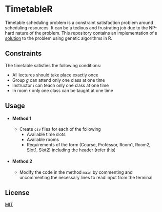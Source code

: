 # TimetableR
Timetable scheduling problem is a constraint satisfaction problem around scheduling resources. It can be a tedious and frustrating job due to the NP-hard nature of the problem. This repository contains an implementation of a [solution](https://www.academia.edu/download/56355803/52a46bee76a6395818da5984aacdb4e7568b.pdf) to the problem using genetic algorithms in R. 

## Constraints
The timetable satisfies the following conditions:
- All lectures should take place exactly once
- Group *g* can attend only one class at one
time
- Instructor *i* can teach only one class at one
time
- In room *r* only one class can be taught at one
time

## Usage

- #### Method 1
    - Create `csv` files for each of the following
       - Available time slots
       - Available rooms
       - Requirements of the form (Course, Professor, Room1, Room2, Slot1, Slot2) including the header (refer [this]())
- #### Method 2
    - Modify the code in the method `main` by commenting and uncommenting the necessary lines to read input from the terminal

## License
[MIT]()